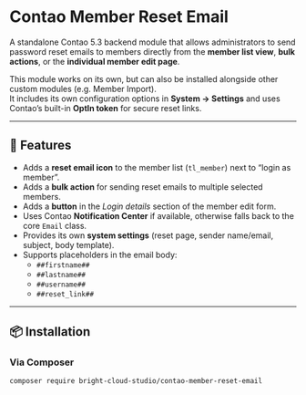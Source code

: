 # Contao Member Reset Email

A standalone Contao 5.3 backend module that allows administrators to send password reset emails to members directly from the **member list view**, **bulk actions**, or the **individual member edit page**.

This module works on its own, but can also be installed alongside other custom modules (e.g. Member Import).  
It includes its own configuration options in **System → Settings** and uses Contao’s built-in **OptIn token** for secure reset links.

---

## 🚀 Features

- Adds a **reset email icon** to the member list (`tl_member`) next to “login as member”.
- Adds a **bulk action** for sending reset emails to multiple selected members.
- Adds a **button** in the *Login details* section of the member edit form.
- Uses Contao **Notification Center** if available, otherwise falls back to the core `Email` class.
- Provides its own **system settings** (reset page, sender name/email, subject, body template).
- Supports placeholders in the email body:
  - `##firstname##`
  - `##lastname##`
  - `##username##`
  - `##reset_link##`

---

## 📦 Installation

### Via Composer
```bash
composer require bright-cloud-studio/contao-member-reset-email
